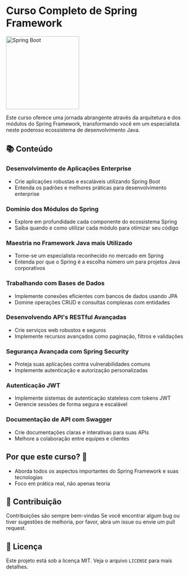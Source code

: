 # Curso Completo de Spring Framework

<img src="https://static-00.iconduck.com/assets.00/spring-icon-512x512-bdmpbhxj.png" alt="Spring Boot" width="200">

Este curso oferece uma jornada abrangente através da arquitetura e dos módulos do Spring Framework, transformando você em um especialista neste poderoso ecossistema de desenvolvimento Java.

## 📚 Conteúdo

### Desenvolvimento de Aplicações Enterprise

- Crie aplicações robustas e escaláveis utilizando Spring Boot
- Entenda os padrões e melhores práticas para desenvolvimento enterprise

### Domínio dos Módulos do Spring

- Explore em profundidade cada componente do ecossistema Spring
- Saiba quando e como utilizar cada módulo para otimizar seu código

### Maestria no Framework Java mais Utilizado

- Torne-se um especialista reconhecido no mercado em Spring
- Entenda por que o Spring é a escolha número um para projetos Java corporativos

### Trabalhando com Bases de Dados

- Implemente conexões eficientes com bancos de dados usando JPA
- Domine operações CRUD e consultas complexas com entidades

### Desenvolvendo API's RESTful Avançadas

- Crie serviços web robustos e seguros
- Implemente recursos avançados como paginação, filtros e validações

### Segurança Avançada com Spring Security

- Proteja suas aplicações contra vulnerabilidades comuns
- Implemente autenticação e autorização personalizadas

### Autenticação JWT

- Implemente sistemas de autenticação stateless com tokens JWT
- Gerencie sessões de forma segura e escalável

### Documentação de API com Swagger

- Crie documentações claras e interativas para suas APIs
- Melhore a colaboração entre equipes e clientes

## Por que este curso? 🎯

- Aborda todos os aspectos importantes do Spring Framework e suas tecnologias
- Foco em prática real, não apenas teoria

## 🤝 Contribuição

Contribuições são sempre bem-vindas Se você encontrar algum bug ou tiver sugestões de melhoria, por favor, abra um issue ou envie um pull request.

## 📄 Licença

Este projeto está sob a licença MIT. Veja o arquivo `LICENSE` para mais detalhes.
